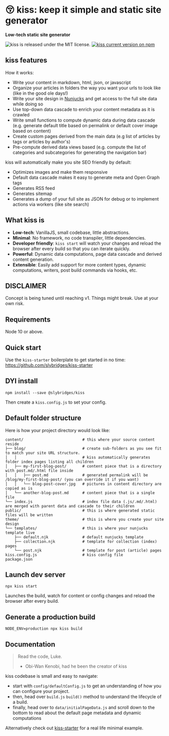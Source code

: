 # 😚 kiss: keep it simple and static site generator

**Low-tech static site generator**

<p>
  <img src="https://img.shields.io/badge/license-MIT-blue" alt="kiss is released under the MIT license." />
  <a href="https://www.npmjs.com/package/@slybridges/kiss">
    <img src="https://img.shields.io/npm/v/@slybridges/kiss" alt="kiss current version on npm" />
  </a>
</p>

## kiss features

How it works:

- Write your content in markdown, html, json, or javascript
- Organize your articles in folders the way you want your urls to look like (like in the good ole days!)
- Write your site design in [Nunjucks](https://mozilla.github.io/nunjucks/) and get access to the full site data while doing so
- Use top-down data cascade to enrich your content metadata as it is crawled
- Write small functions to compute dynamic data during data cascade (e.g. generate default title based on permalink or default cover image based on content)
- Create custom pages derived from the main data (e.g list of articles by tags or articles by author's)
- Pre-compute derived data views based (e.g. compute the list of categories and subcategories for generating the navigation bar)

kiss will automatically make you site SEO friendly by default:

- Optimizes images and make them responsive
- Default data cascade makes it easy to generate meta and Open Graph tags
- Generates RSS feed
- Generates sitemap
- Generates a dump of your full site as JSON for debug or to implement actions via workers (like site search)

## What kiss is

- **Low-tech**: VanillaJS, small codebase, little abstractions.
- **Minimal**: No framework, no code transpiler, little dependencies.
- **Developer friendly**: `kiss start` will watch your changes and reload the browser after every build so that you can iterate quickly.
- **Powerful**: Dynamic data computations, page data cascade and derived content generation.
- **Extensible**: Easily add support for more content types, dynamic computations, writers, post build commands via hooks, etc.

## DISCLAIMER

Concept is being tuned until reaching v1. Things might break. Use at your own risk.

## Requirements

Node 10 or above.

## Quick start

Use the `kiss-starter` boilerplate to get started in no time: https://github.com/slybridges/kiss-starter

## DYI install

```
npm install --save @slybridges/kiss
```

Then create a `kiss.config.js` to set your config.

## Default folder structure

Here is how your project directory would look like:

```
content/                          # this where your source content reside
├── blog/                         # create sub-folders as you see fit to match your site URL structure.
│   │                             # kiss automatically generates folder index pages listing all children
│   ├── my-first-blog-post/       # content piece that is a directory with post.md/.html file inside
│   │   ├── post.md               # generated permalink will be /blog/my-first-blog-post/ (you can override it if you want)
│   │   └── blog-post-cover.jpg   # pictures in content directory are copied as is
│   └── another-blog-post.md      # content piece that is a single file
└── index.js                      # index file data (.js/.md/.html) are merged with parent data and cascade to their children
public/                           # this is where generated static files will be written
theme/                            # this is where you create your site design
└── templates/                    # this is where your nunjucks template live
    ├── default.njk               # default nunjucks template
    ├── collection.njk            # template for collection (index) pages
    └── post.njk                  # template for post (article) pages
kiss.config.js                    # kiss config file
package.json
```

## Launch dev server

```
npx kiss start
```

Launches the build, watch for content or config changes and reload the browser after every build.

## Generate a production build

```
NODE_ENV=production npx kiss build
```

## Documentation

> Read the code, Luke.
>
> - Obi-Wan Kenobi, had he been the creator of kiss

kiss codebase is small and easy to navigate:

- start with `config/defaultConfig.js` to get an understanding of how you can configure your project.
- then, head over `build.js` `build()` method to understand the lifecycle of a build.
- finally, head over to `data/initialPageData.js` and scroll down to the bottom to read about the default page metadata and dynamic computations

Alternatively check out [kiss-starter](https://github.com/slybridges/kiss-starter) for a real life minimal example.
